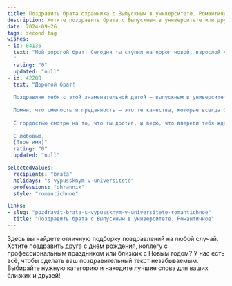 ```yaml
---
title: Поздравить брата охранника с Выпускным в университете. Романтичное
description: Хотите поздравить брата с Выпускным в университете или другим праздником? Наш ИИ создаст незабываемое поздравление, а вы обязательно выделитесь среди других.  
date: 2024-09-26
tags: second tag
wishes:
- id: 84136
  text: "Мой дорогой брат! Сегодня ты ступил на порог новой, взрослой жизни, оставив позади студенческие годы и университетские стены.  Твой путь – это путь защитника, хранителя спокойствия и безопасности, путь охранника,  и я бесконечно горжусь твоим выбором. Пусть твоя сила и мужество, словно щит, оберегают тебя от невзгод, а сердце, полное любви и доброты,  всегда находит путь к счастью.  С выпускным тебя, родной!  Пусть твоя жизнь будет яркой, как самые красочные воспоминания о студенчестве, и наполненной любовью, как самая прекрасная романтическая история.
  "
  rating: "0"
  updated: "null"
- id: 42288
  text: "Дорогой брат!
  
  Поздравляю тебя с этой знаменательной датой — выпускным в университете! Ты сделал большой шаг к своей мечте, и теперь у тебя в руках ключ к новой жизни. Как охранник, ты не просто оберегаешь, но и даришь людям спокойствие и уверенность.
  
  Помни, что смелость и преданность — это те качества, которые всегда будут с тобой, как невидимый щит в твоих руках. Пусть каждый новый день открывает перед тобой двери, а твой путь будет наполнен светлыми моментами и яркими впечатлениями.
  
  С гордостью смотрю на то, что ты достиг, и верю, что впереди тебя ждет множество удач, а главный проект — твоя жизнь — станет настоящим шедевром. Счастья тебе, брат! Пусть твоя работа приносит радость, а каждый миг будет полон любви и гармонии.
  
  С любовью,
  [Твое имя]"
  rating: "0"
  updated: "null"

selectedValues:
  recipients: "brata"
  holidays: "s-vypussknym-v-universitete"
  professions: "ohrannik"
  style: "romantichnoe"

links:
- slug: "pozdravit-brata-s-vypussknym-v-universitete-romantichnoe"
  title: "Поздравить брата с Выпускным в университете. Романтичное"
---
```


Здесь вы найдете отличную подборку поздравлений на любой случай.
Хотите поздравить друга с днём рождения, коллегу с профессиональным праздником или близких с Новым годом? У нас есть всё, чтобы сделать ваш поздравительный текст незабываемым. Выбирайте нужную категорию и находите лучшие слова для ваших близких и друзей!
